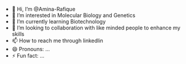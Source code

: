 - 👋 Hi, I’m @Amina-Rafique
- 👀 I’m interested in Molecular Biology and Genetics
- 🌱 I’m currently learning Biotechnology
- 💞️ I’m looking to collaboration with like minded people to enhance my skills
- 📫 How to reach me through linkedlin
- 😄 Pronouns: ...
- ⚡ Fun fact: ...

<!---
Amina-Rafique/Amina-Rafique is a ✨ special ✨ repository because its `README.md` (this file) appears on your GitHub profile.
You can click the Preview link to take a look at your changes.
--->
